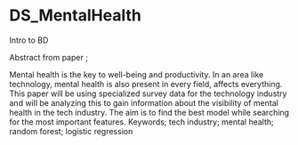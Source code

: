 # DS_MentalHealth
Intro to BD


Abstract from paper ; 

Mental health is the key to well-being and productivity.
In an area like technology, mental health is also present in every field, affects everything.  
This paper will be using specialized survey data for the technology industry and will be analyzing this to gain information about the visibility of mental health in the tech industry. 
The aim is to find the best model while searching for the most important features. 
Keywords; tech industry; mental health; random forest; logistic regression
